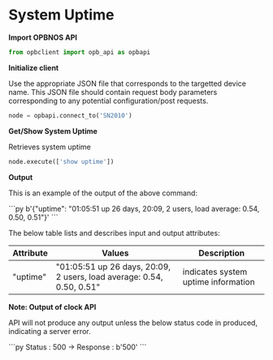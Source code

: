 # System Uptime

<strong>Import OPBNOS API</strong>

```py
from opbclient import opb_api as opbapi
```

<strong>Initialize client</strong>
<p>Use the appropriate JSON file that corresponds to the targetted device name. This JSON file should contain request body parameters corresponding to any potential configuration/post requests.</p>

```py
node = opbapi.connect_to('SN2010')
```

<strong>Get/Show System Uptime</strong>
<p> Retrieves system uptime</p>

```py
node.execute(['show uptime'])
```
<strong>Output</strong>
<p> This is an example of the output of the above command:</p>
```py
b'{"uptime": "01:05:51 up 26 days, 20:09,  2 users,  load average: 0.54, 0.50, 0.51"}'
```

<p> The below table lists and describes input and output attributes:</p>
<table>
 <tbody>
  <thead>
    <tr>
      <th>Attribute</th>
      <th>Values</th>
      <th>Description</th>
    </tr>
  </thead>
  <tbody>
    <tr>
      <td>"uptime"</td>
      <td>"01:05:51 up 26 days, 20:09,  2 users,  load average: 0.54, 0.50, 0.51"</td>
      <td>indicates system uptime information</td>
    </tr>
  </tbody>
</table>

<strong>Note: Output of clock API</strong>
<p> API will not produce any output unless the below status code in produced, indicating a server error.</p>
```py
Status : 500 -> Response : b'500'
```
